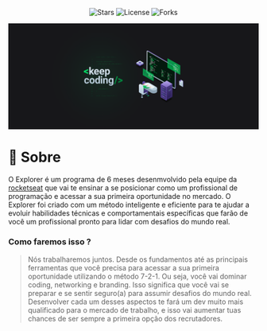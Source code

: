 <p align="center">
	<img src="https://img.shields.io/github/stars/Hallssss/Explorer?color=49AA26&labelColor=000000&style=flat-square" alt="Stars">
	<img alt="License" src="https://img.shields.io/static/v1?label=license&message=MIT&color=49AA26&labelColor=000000">
	<img alt="Forks" src="https://img.shields.io/github/forks/Hallssss/Explorer?color=49AA26&labelColor=000000&style=flat-square">
<p>

<p>
  	<img align="center" alt="Rocketseat Explorer" src="./github/banner.png">
</p>


<h1>📕 Sobre</h1>

<p>
O Explorer é um programa de 6 meses desenmvolvido pela equipe da  <a href="https://www.instagram.com/rocketseat_oficial/">rocketseat</a> que vai te ensinar a se posicionar como um profissional de programação e acessar a sua primeira oportunidade no mercado.
O Explorer foi criado com um método inteligente e eficiente para te ajudar a evoluir habilidades técnicas e comportamentais específicas que farão de você um profissional pronto para lidar com desafios do mundo real.
</p>

<h3> Como faremos isso ?</h3> 

<p>
<blockquote>
Nós trabalharemos juntos.
Desde os fundamentos até as principais ferramentas que você precisa para acessar a sua primeira oportunidade utilizando o método 7-2-1. Ou seja, você vai dominar coding, networking e branding.
Isso significa que você vai se preparar e se sentir seguro(a) para assumir desafios do mundo real.
Desenvolver cada um desses aspectos te fará um dev muito mais qualificado para o mercado de trabalho, e isso vai aumentar tuas chances de ser sempre a primeira opção dos recrutadores.
</blockquote>
</p>



